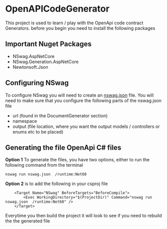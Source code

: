 # OpenAPICodeGenerator

This project is used to learn / play with the OpenApi code contract Generators.  before you begin you need to install the following packages

## Important Nuget Packages
* NSwag.AspNetCore
* NSwag.Generation.AspNetCore
* Newtonsoft.Json

## Configuring NSwag

To configure NSwag you will need to create an [nswag.json](https://github.com/Simon-whale/OpenAPICodeGenerator/blob/master/Real_Learner/nswag.json) file.  You will need to make sure that you configure the following parts of the nswag.json file

* url (found in the DocumentGenerator section)
* namespace
* output (file location, where you want the output models / controllers or enums etc to be placed)

## Generating the file OpenApi C# files

**Option 1** To generate the files, you have two options, either to run the following command from the terminal

```
nswag run nswag.json  /runtime:Net60
```

**Option 2** is to add the following in your csproj file

```
    <Target Name="NSwag" BeforeTargets="BeforeCompile">
        <Exec WorkingDirectory="$(ProjectDir)" Command="nswag run nswag.json  /runtime:Net60" />
    </Target>
```

Everytime you then build the project it will look to see if you need to rebuild the the generated file
